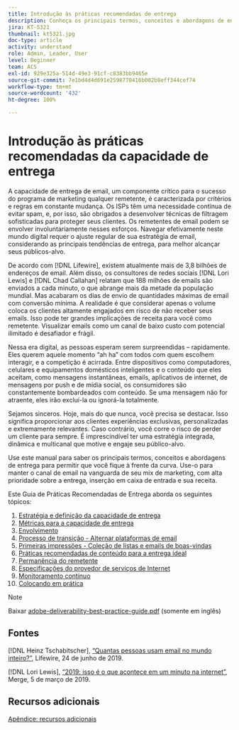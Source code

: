 ```yaml
---
title: Introdução às práticas recomendadas de entrega
description: Conheça os principais termos, conceitos e abordagens de entrega para garantir o sucesso do seu programa de marketing.
jira: KT-5321
thumbnail: kt5321.jpg
doc-type: article
activity: understand
role: Admin, Leader, User
level: Beginner
team: ACS
exl-id: 929e325a-514d-49e3-91cf-c8383bb9465e
source-git-commit: 7e1bd4d4d691e2598770416b002b8eff344cef74
workflow-type: tm+mt
source-wordcount: '432'
ht-degree: 100%

---
```


# Introdução às práticas recomendadas da capacidade de entrega

A capacidade de entrega de email, um componente crítico para o sucesso do programa de marketing qualquer remetente, é caracterizada por critérios e regras em constante mudança. Os ISPs têm uma necessidade contínua de evitar spam, e, por isso, são obrigados a desenvolver técnicas de filtragem sofisticadas para proteger seus clientes. Os remetentes de email podem se envolver involuntariamente nesses esforços. Navegar efetivamente neste mundo digital requer o ajuste regular de sua estratégia de email, considerando as principais tendências de entrega, para melhor alcançar seus públicos-alvo.

De acordo com [!DNL Lifewire], existem atualmente mais de 3,8 bilhões de endereços de email. Além disso, os consultores de redes sociais [!DNL Lori Lewis] e [!DNL Chad Callahan] relatam que 188 milhões de emails são enviados a cada minuto, o que abrange mais da metade da população mundial. Mas acabaram os dias de envio de quantidades máximas de email com conversão mínima. A realidade é que considerar apenas o volume coloca os clientes altamente engajados em risco de não receber seus emails. Isso pode ter grandes implicações de receita para você como remetente. Visualizar emails como um canal de baixo custo com potencial ilimitado é desafiador e frágil.

Nessa era digital, as pessoas esperam serem surpreendidas – rapidamente. Eles querem aquele momento “ah ha” com todos com quem escolhem interagir, e a competição é acirrada. Entre dispositivos como computadores, celulares e equipamentos domésticos inteligentes e o conteúdo que eles aceitam, como mensagens instantâneas, emails, aplicativos de internet, de mensagens por push e de mídia social, os consumidores são constantemente bombardeados com conteúdo. Se uma mensagem não for atraente, eles irão excluí-la ou ignorá-la totalmente.

Sejamos sinceros. Hoje, mais do que nunca, você precisa se destacar. Isso significa proporcionar aos clientes experiências exclusivas, personalizadas e extremamente relevantes. Caso contrário, você corre o risco de perder um cliente para sempre. É imprescindível ter uma estratégia integrada, dinâmica e multicanal que motive e engaje seu público-alvo.

Use este manual para saber os principais termos, conceitos e abordagens de entrega para permitir que você fique à frente da curva. Use-o para manter o canal de email na vanguarda de seu mix de marketing, com alta prioridade sobre a entrega, inserção em caixa de entrada e sua receita.

Este Guia de Práticas Recomendadas de Entrega aborda os seguintes tópicos:

1. [Estratégia e definição da capacidade de entrega](/help/deliverability-strategy-and-definition.md)
2. [Métricas para a capacidade de entrega](/help/metrics/metrics-overview.md)
3. [Envolvimento](/help/engagement.md)
4. [Processo de transição - Alternar plataformas de email](/help/transition-process/switching-email-platforms.md)
5. [Primeiras impressões - Coleção de listas e emails de boas-vindas](/help/first-impressions/address-collection-and-list-growth.md)
6. [Práticas recomendadas de conteúdo para a entrega ideal](/help/content-best-practices-for-optimal-delivery.md)
7. [Permanência do remetente](/help/sender-permanence.md)
8. [Especificações do provedor de serviços de Internet](/help/internet-service-provider-specifics/overview.md)
9. [Monitoramento contínuo](/help/ongoing-monitoring.md)
10. [Colocando em prática](/help/putting-it-in-practice.md)

>[!NOTE]
>
>Baixar [adobe-deliverability-best-practice-guide.pdf](/help/assets/adobe-deliverability-best-practice-guide.pdf) (somente em inglês)

## Fontes

[!DNL Heinz Tschabitscher], [“Quantas pessoas usam email no mundo inteiro?”](https://www.lifewire.com/how-many-email-users-are-there-1171213), Lifewire, 24 de junho de 2019.

[!DNL Lori Lewis], [“2019: isso é o que acontece em um minuto na internet”](https://www.allaccess.com/merge/archive/29580/2019-this-is-what-happens-in-an-internet-minute), Merge, 5 de março de 2019.

## Recursos adicionais

[Apêndice: recursos adicionais](/help/additional-resources/general-resources.md)
